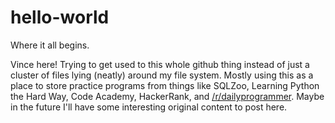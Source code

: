 # hello-world
Where it all begins.

Vince here! Trying to get used to this whole github thing instead of just a cluster of files lying (neatly) around my file system. Mostly using this as a place to store practice programs from things like SQLZoo, Learning Python the Hard Way, Code Academy, HackerRank, and [/r/dailyprogrammer](https://reddit.com/r/dailyprogrammer). Maybe in the future I'll have some interesting original content to post here.
